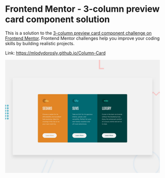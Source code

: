 # Frontend Mentor - 3-column preview card component solution

This is a solution to the [3-column preview card component challenge on Frontend Mentor](https://www.frontendmentor.io/challenges/3column-preview-card-component-pH92eAR2-). Frontend Mentor challenges help you improve your coding skills by building realistic projects.

Link: https://mlodydorosly.github.io/Column-Card

![Design preview for the 3-column preview card component coding challenge](./design/desktop-preview.jpg)

